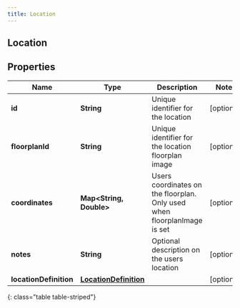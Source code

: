```yaml
---
title: Location
---
```

## Location


## Properties

| Name | Type | Description | Notes |
| ------------ | ------------- | ------------- | ------------- |
| **id** | <!----><!---->**String**<!----> | Unique identifier for the location |  [optional] |
| **floorplanId** | <!----><!---->**String**<!----> | Unique identifier for the location floorplan image |  [optional] |
| **coordinates** | <!----><!---->**Map&lt;String, Double&gt;**<!----> | Users coordinates on the floorplan. Only used when floorplanImage is set |  [optional] |
| **notes** | <!----><!---->**String**<!----> | Optional description on the users location |  [optional] |
| **locationDefinition** | <!----><!---->[**LocationDefinition**](LocationDefinition.html)<!----> |  |  [optional] |
{: class="table table-striped"}




